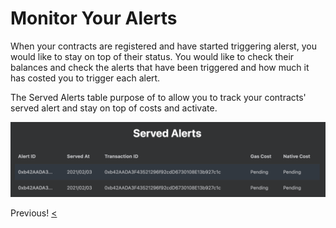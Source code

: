 # Monitor Your Alerts

When your contracts are registered and have started triggering alerst, you would like to stay on top of their status. You would like to check their balances and check the alerts that have been triggered and how much it has costed you to trigger each alert. 

The Served Alerts table purpose of to allow you to track your contracts' served alert and stay on top of costs and activate.

![Server Alerts](./images/ServedAlerts.png)

Previous! [<](./register)